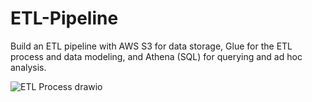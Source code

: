 # ETL-Pipeline
Build an ETL pipeline with AWS S3 for data storage, Glue for the ETL process and data modeling, and Athena (SQL) for querying and ad hoc analysis.


![ETL Process drawio](https://github.com/user-attachments/assets/6f3bd4bd-e682-4e1f-9194-9f7cd18204dd)
